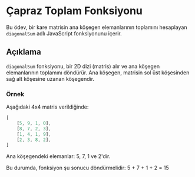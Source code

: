 # Çapraz Toplam Fonksiyonu

Bu ödev, bir kare matrisin ana köşegen elemanlarının toplamını hesaplayan `diagonalSum` adlı JavaScript fonksiyonunu içerir.

## Açıklama

`diagonalSum` fonksiyonu, bir 2D dizi (matris) alır ve ana köşegen elemanlarının toplamını döndürür. Ana köşegen, matrisin sol üst köşesinden sağ alt köşesine uzanan köşegendir.

### Örnek

Aşağıdaki 4x4 matris verildiğinde:

```javascript
[
    [5, 9, 1, 0],
    [8, 7, 2, 3],
    [1, 4, 1, 9],
    [2, 3, 8, 2],
]
```

Ana köşegendeki elemanlar: 5, 7, 1 ve 2'dir.

Bu durumda, fonksiyon şu sonucu döndürmelidir:
5 + 7 + 1 + 2 = 15